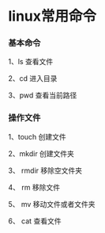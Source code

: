 # linux常用命令

### 基本命令
1、ls 查看文件

2、cd 进入目录

3、pwd 查看当前路径

### 操作文件

1、touch 创建文件

2、mkdir 创建文件夹

3、 rmdir 移除空文件夹

4、 rm 移除文件

5、 mv 移动文件或者文件夹

6、 cat 查看文件